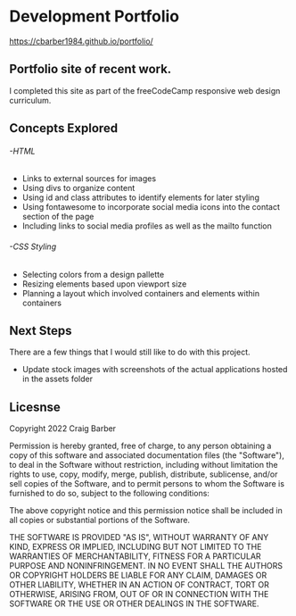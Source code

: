# Development Portfolio

https://cbarber1984.github.io/portfolio/

## Portfolio site of recent work.

I completed this site as part of the freeCodeCamp responsive web design curriculum.

## Concepts Explored
###### -HTML
  - Links to external sources for images
  - Using divs to organize content
  - Using id and class attributes to identify elements for later styling
  - Using fontawesome to incorporate social media icons into the contact section of the page
  - Including links to social media profiles as well as the mailto function
  
###### -CSS Styling
  - Selecting colors from a design pallette
  - Resizing elements based upon viewport size
  - Planning a layout which involved containers and elements within containers
  
## Next Steps
There are a few things that I would still like to do with this project.

  - Update stock images with screenshots of the actual applications hosted in the assets folder
  
 ## Licesnse
 Copyright 2022 Craig Barber

Permission is hereby granted, free of charge, to any person obtaining a copy of this software and associated documentation files (the "Software"), to deal in the Software without restriction, including without limitation the rights to use, copy, modify, merge, publish, distribute, sublicense, and/or sell copies of the Software, and to permit persons to whom the Software is furnished to do so, subject to the following conditions:

The above copyright notice and this permission notice shall be included in all copies or substantial portions of the Software.

THE SOFTWARE IS PROVIDED "AS IS", WITHOUT WARRANTY OF ANY KIND, EXPRESS OR IMPLIED, INCLUDING BUT NOT LIMITED TO THE WARRANTIES OF MERCHANTABILITY, FITNESS FOR A PARTICULAR PURPOSE AND NONINFRINGEMENT. IN NO EVENT SHALL THE AUTHORS OR COPYRIGHT HOLDERS BE LIABLE FOR ANY CLAIM, DAMAGES OR OTHER LIABILITY, WHETHER IN AN ACTION OF CONTRACT, TORT OR OTHERWISE, ARISING FROM, OUT OF OR IN CONNECTION WITH THE SOFTWARE OR THE USE OR OTHER DEALINGS IN THE SOFTWARE.

